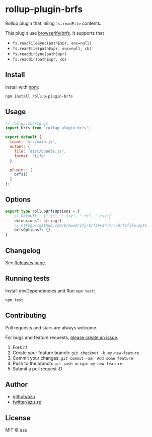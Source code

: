 # rollup-plugin-brfs

Rollup plugin that inliing `fs.readFile` contents.

This plugin use [browserify/brfs](https://github.com/browserify/brfs).
It supports that

- `fs.readFileSync(pathExpr, enc=null)`
- `fs.readFile(pathExpr, enc=null, cb)`
- `fs.readdirSync(pathExpr)`
- `fs.readdir(pathExpr, cb)`

## Install

Install with [npm](https://www.npmjs.com/):

    npm install rollup-plugin-brfs

## Usage

```js
// rollup.config.js
import brfs from 'rollup-plugin-brfs';

export default {
  input: 'src/main.js',
  output: {
    file: 'dist/bundle.js',
    format: 'iife'
  },

  plugins: [
    brfs()
  ]
};
```

## Options

```ts
export type rollupBrfsOptions = {
    // Default:  [".js", ".jsx", ".ts", ".tsx"]
    extensions?: string[]
    // https://github.com/browserify/brfs#var-tr--brfsfile-opts
    brfsOptions?: {}
}
```

## Changelog

See [Releases page](https://github.com/azu/rollup-plugin-brfs/releases).

## Running tests

Install devDependencies and Run `npm test`:

    npm test

## Contributing

Pull requests and stars are always welcome.

For bugs and feature requests, [please create an issue](https://github.com/azu/rollup-plugin-brfs/issues).

1. Fork it!
2. Create your feature branch: `git checkout -b my-new-feature`
3. Commit your changes: `git commit -am 'Add some feature'`
4. Push to the branch: `git push origin my-new-feature`
5. Submit a pull request :D

## Author

- [github/azu](https://github.com/azu)
- [twitter/azu_re](https://twitter.com/azu_re)

## License

MIT © azu
